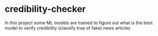# credibility-checker
In this project some ML models are trained to figure out what is the best model to verify credibility (classify true of fake) news articles
